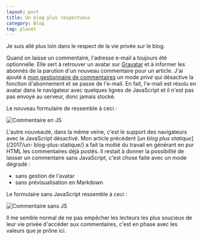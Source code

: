 ```yaml
---
layout: post
title: Un blog plus respectueux
category: Blog
tag: planet
---
```


Je suis allé plus loin dans le respect de la vie privée sur le blog.<!-- more --> 

Quand on laisse un commentaire, l'adresse e-mail a toujours été optionnelle.
Elle sert à retrouver un avatar sur [Gravatar](https://fr.gravatar.com) et à
informer les abonnés de la parution d'un nouveau commentaire pour un article.
J'ai ajouté à [mon gestionnaire de
commentaires](https://github.com/kianby/stacosys) un mode *privé* qui
désactive la fonction d'abonnement et se passe de l'e-mail. En fait, l'e-mail
est résolu en avatar dans le navigateur avec quelques lignes de JavaScript et
il n'est pas pas envoyé au serveur, donc jamais stocké.

Le nouveau formulaire de ressemble à ceci : 

![Commentaire en JS](/images/2017/commentaire-js.jpg)

L'autre nouveauté, dans la même veine, c'est le support des navigateurs avec
le JavaScript désactivé. Mon article précédent [*un blog plus statique*](/2017/un-
blog-plus-statique/) a fait la moitié du travail en générant en pur HTML les
commentaires déjà postés. Il restait à donner la possibilité de laisser un
commentaire sans JavaScript, c'est chose faite avec un mode dégradé : 

- sans gestion de l'avatar
- sans prévisualisation en Markdown 

Le formulaire sans JavaScript ressemble à ceci :

![Commentaire sans JS](/images/2017/commentaire-nojs.jpg)

Il me semble normal de ne pas empêcher les lecteurs les plus soucieux de leur
vie privée d'accéder aux commentaires, c'est en phase avec les valeurs que je
prône ici.


